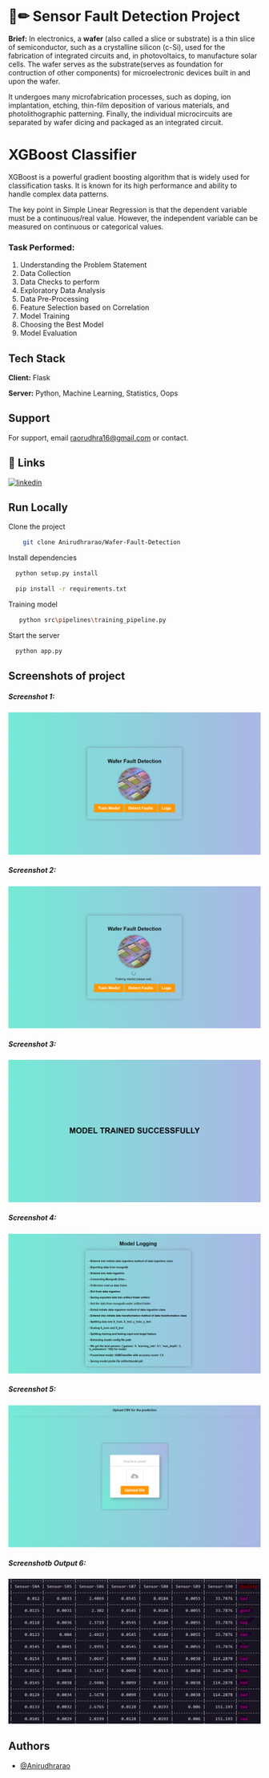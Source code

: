 # 📄✏ Sensor Fault Detection Project
**Brief:** In electronics, a **wafer** (also called a slice or substrate) is a thin slice of semiconductor, such as a crystalline silicon (c-Si), used for the fabrication of integrated circuits and, in photovoltaics, to manufacture solar cells. The wafer serves as the substrate(serves as foundation for contruction of other components) for microelectronic devices built in and upon the wafer. 

It undergoes many microfabrication processes, such as doping, ion implantation, etching, thin-film deposition of various materials, and photolithographic patterning. Finally, the individual microcircuits are separated by wafer dicing and packaged as an integrated circuit.



# XGBoost Classifier
XGBoost is a powerful gradient boosting algorithm that is widely used for classification tasks. It is known for its high performance and ability to handle complex data patterns.

The key point in Simple Linear Regression is that the dependent variable must be a continuous/real value. However, the independent variable can be measured on continuous or categorical values.
### Task Performed:
1. Understanding the Problem Statement
2. Data Collection
3. Data Checks to perform
4. Exploratory Data Analysis
5. Data Pre-Processing
6. Feature Selection based on Correlation
7. Model Training
8. Choosing the Best Model
9. Model Evaluation


## Tech Stack

**Client:** Flask

**Server:** Python, Machine Learning, Statistics, Oops


## Support

For support, email raorudhra16@gmail.com or contact.


## 🔗 Links
[![linkedin](https://img.shields.io/badge/linkedin-0A66C2?style=for-the-badge&logo=linkedin&logoColor=white)](https://www.linkedin.com/in/rao-anirudhra-aa013b240/)


## Run Locally

Clone the project

```bash
    git clone Anirudhrarao/Wafer-Fault-Detection
```

Install dependencies

```bash
  python setup.py install
```

```bash
  pip install -r requirements.txt
```
Training model 

```bash
   python src\pipelines\training_pipeline.py
```

Start the server

```bash
  python app.py
```


## Screenshots of project
##### Screenshot 1:
![App Screenshot](https://raw.githubusercontent.com/Anirudhrarao/Wafer-Fault-Detection/main/screenshot/wafer1.png)
##### Screenshot 2:
![App Screenshot](https://raw.githubusercontent.com/Anirudhrarao/Wafer-Fault-Detection/main/screenshot/wafer2.png)
##### Screenshot 3:
![App Screenshot](https://raw.githubusercontent.com/Anirudhrarao/Wafer-Fault-Detection/main/screenshot/wafer3.png)
##### Screenshot 4:
![App Screenshot](https://raw.githubusercontent.com/Anirudhrarao/Wafer-Fault-Detection/main/screenshot/wafer4.png)
##### Screenshot 5:
![App Screenshot](https://raw.githubusercontent.com/Anirudhrarao/Wafer-Fault-Detection/main/screenshot/wafer5.png)
##### Screenshotb Output 6:
![App Screenshot](https://raw.githubusercontent.com/Anirudhrarao/Wafer-Fault-Detection/main/screenshot/wafer6.png)

## Authors

- [@Anirudhrarao](https://github.com/Anirudhrarao)
